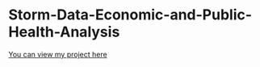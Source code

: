 # Storm-Data-Economic-and-Public-Health-Analysis
[You can view my project here](https://rpubs.com/hosseinxj0152/725523)
